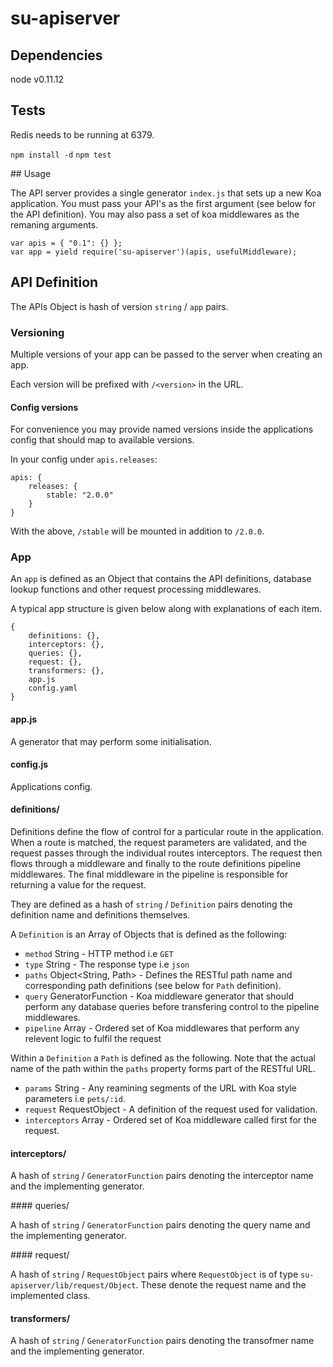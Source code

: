 # su-apiserver

## Dependencies

node v0.11.12

## Tests

Redis needs to be running at 6379.

`npm install -d`
`npm test`

## Usage

The API server provides a single generator `index.js` that sets up a new Koa application.
You must pass your API's as the first argument (see below for the API definition).
You may also pass a set of koa middlewares as the remaning arguments.

```
var apis = { "0.1": {} };
var app = yield require('su-apiserver')(apis, usefulMiddleware);
```

## API Definition

The APIs Object is hash of version `string` / `app` pairs.

### Versioning

Multiple versions of your app can be passed to the server when creating an app.

Each version will be prefixed with `/<version>` in the URL.

#### Config versions

For convenience you may provide named versions inside the applications config that should map to available versions.

In your config under `apis.releases`:

```
apis: {
	releases: {
		stable: "2.0.0"
	}
}
```

With the above, `/stable` will be mounted in addition to `/2.0.0`.

### App

An `app` is defined as an Object that contains the API definitions, database lookup functions and other request processing middlewares.

A typical app structure is given below along with explanations of each item.

```
{
	definitions: {},
	interceptors: {},
	queries: {},
	request: {},
	transformers: {},
	app.js
	config.yaml
}
```

#### app.js

A generator that may perform some initialisation.

#### config.js

Applications config.

#### definitions/

Definitions define the flow of control for a particular route in the application. When a route is matched, the request parameters are validated, and the request passes through the individual routes interceptors. The request then flows through a middleware and finally to the route definitions pipeline middlewares. The final middleware in the pipeline is responsible for returning a value for the request.

They are defined as a hash of `string` / `Definition` pairs denoting the definition name and definitions themselves.

A `Definition` is an Array of Objects that is defined as the following:

* `method` String - HTTP method i.e `GET`
* `type` String - The response type i.e `json`
* `paths` Object<String, Path> - Defines the RESTful path name and corresponding path definitions (see below for `Path` definition).
* `query` GeneratorFunction - Koa middleware generator that should perform any database queries before transfering control to the pipeline middlewares.
* `pipeline` Array<GeneratorFunction> - Ordered set of Koa middlewares that perform any relevent logic to fulfil the request

Within a `Definition` a `Path` is defined as the following. Note that the actual name of the path within the `paths` property forms part of the RESTful URL.

* `params` String - Any reamining segments of the URL with Koa style parameters i.e `pets/:id`.
* `request` RequestObject - A definition of the request used for validation.
* `interceptors` Array<GeneratorFunction> - Ordered set of Koa middleware called first for the request.

#### interceptors/

A hash of `string` / `GeneratorFunction`  pairs denoting the interceptor name and the implementing generator.

#### queries/

A hash of `string` / `GeneratorFunction`  pairs denoting the query name and the implementing generator.

#### request/

A hash of `string` / `RequestObject` pairs where `RequestObject` is of type `su-apiserver/lib/request/Object`. These denote the request name and the implemented class.

#### transformers/

A hash of `string` / `GeneratorFunction`  pairs denoting the transofmer name and the implementing generator.

